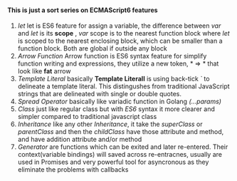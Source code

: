 #### This is just a sort series on ECMAScript6 features

1. *let* let is ES6 feature for assign a variable, the difference between _var_ and _let_ is its **scope** , _var_ scope is to the nearest function block
    where _let_ is scoped to the nearest enclosing block, which can be smaller than a function block. Both are global if outside any block
2. *Arrow Function* Arrow function is ES6 syntax feature for simplify function writing and expressions, they utilize a new token, * => * 
    that look like **fat** arrow 
3. *Template Literal* basically **Template Literall** is using back-tick *`* to delineate a template literal. This distingushes from traditional JavaScript
    strings that are delineated with single or double quotes. 
4. *Spread Operator* basically like variadic function in Golang _(...params)_ 
5. *Class*  just like regular class but with *ES6* syntax it more clearer and simpler compared to traditional javascript class 
6. *Inheritance* like any other *Inheritance*, it take the *superClass* or *parentClass* and then the *childClass* have those
    attribute and method, and have addition attribute and/or method 
7. *Generator* are functions which can be exited and later re-entered. Their context(variable bindings) will saved across re-entracnes, usually 
    are used in Promises and very powerful tool for asyncronous as they eliminate the problems with callbacks 
